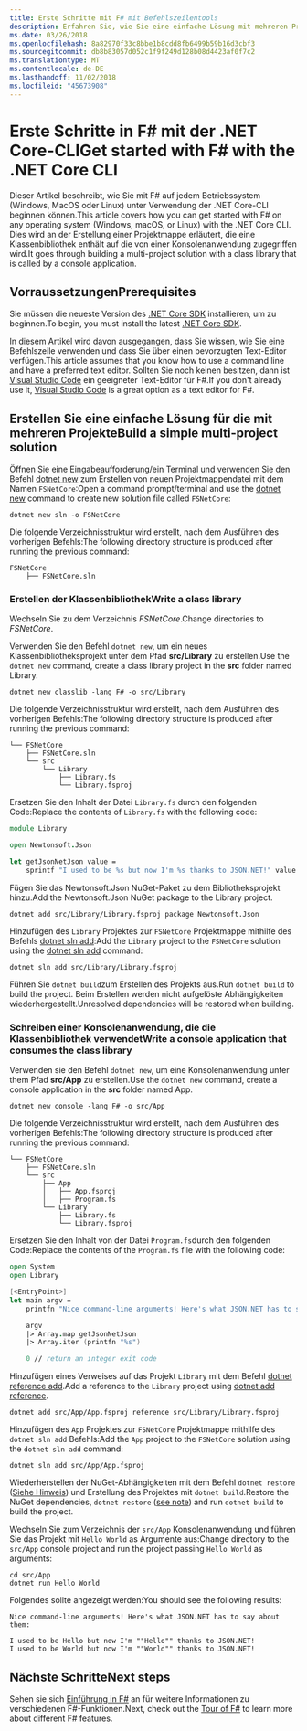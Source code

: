 ```yaml
---
title: Erste Schritte mit F# mit Befehlszeilentools
description: Erfahren Sie, wie Sie eine einfache Lösung mit mehreren Projekte in F# mit .NET Core-CLI auf einem beliebigen Betriebssystem (Windows, MacOS oder Linux) erstellen.
ms.date: 03/26/2018
ms.openlocfilehash: 8a82970f33c8bbe1b8cdd8fb6499b59b16d3cbf3
ms.sourcegitcommit: db8b83057d052c1f9f249d128b08d4423af0f7c2
ms.translationtype: MT
ms.contentlocale: de-DE
ms.lasthandoff: 11/02/2018
ms.locfileid: "45673908"
---
```

# <a name="get-started-with-f-with-the-net-core-cli"></a><span data-ttu-id="0b7e0-103">Erste Schritte in F# mit der .NET Core-CLI</span><span class="sxs-lookup"><span data-stu-id="0b7e0-103">Get started with F# with the .NET Core CLI</span></span>

<span data-ttu-id="0b7e0-104">Dieser Artikel beschreibt, wie Sie mit F# auf jedem Betriebssystem (Windows, MacOS oder Linux) unter Verwendung der .NET Core-CLI beginnen können.</span><span class="sxs-lookup"><span data-stu-id="0b7e0-104">This article covers how you can get started with F# on any operating system (Windows, macOS, or Linux) with the .NET Core CLI.</span></span> <span data-ttu-id="0b7e0-105">Dies wird an der Erstellung einer Projektmappe erläutert, die eine Klassenbibliothek enthält auf die von einer Konsolenanwendung zugegriffen wird.</span><span class="sxs-lookup"><span data-stu-id="0b7e0-105">It goes through building a multi-project solution with a class library that is called by a console application.</span></span>

## <a name="prerequisites"></a><span data-ttu-id="0b7e0-106">Vorraussetzungen</span><span class="sxs-lookup"><span data-stu-id="0b7e0-106">Prerequisites</span></span>

<span data-ttu-id="0b7e0-107">Sie müssen die neueste Version des [.NET Core SDK](https://www.microsoft.com/net/download/) installieren, um zu beginnen.</span><span class="sxs-lookup"><span data-stu-id="0b7e0-107">To begin, you must install the latest [.NET Core SDK](https://www.microsoft.com/net/download/).</span></span>

<span data-ttu-id="0b7e0-108">In diesem Artikel wird davon ausgegangen, dass Sie wissen, wie Sie eine Befehlszeile verwenden und dass Sie über einen bevorzugten Text-Editor verfügen.</span><span class="sxs-lookup"><span data-stu-id="0b7e0-108">This article assumes that you know how to use a command line and have a preferred text editor.</span></span> <span data-ttu-id="0b7e0-109">Sollten Sie noch keinen besitzen, dann ist [Visual Studio Code](get-started-vscode.md) ein geeigneter Text-Editor für F#.</span><span class="sxs-lookup"><span data-stu-id="0b7e0-109">If you don't already use it, [Visual Studio Code](get-started-vscode.md) is a great option as a text editor for F#.</span></span>

## <a name="build-a-simple-multi-project-solution"></a><span data-ttu-id="0b7e0-110">Erstellen Sie eine einfache Lösung für die mit mehreren Projekte</span><span class="sxs-lookup"><span data-stu-id="0b7e0-110">Build a simple multi-project solution</span></span>

<span data-ttu-id="0b7e0-111">Öffnen Sie eine Eingabeaufforderung/ein Terminal und verwenden Sie den Befehl [dotnet new](../../core/tools/dotnet-new.md) zum Erstellen von neuen Projektmappendatei mit dem Namen `FSNetCore`:</span><span class="sxs-lookup"><span data-stu-id="0b7e0-111">Open a command prompt/terminal and use the [dotnet new](../../core/tools/dotnet-new.md) command to create new solution file called `FSNetCore`:</span></span>

```console
dotnet new sln -o FSNetCore
```

<span data-ttu-id="0b7e0-112">Die folgende Verzeichnisstruktur wird erstellt, nach dem Ausführen des vorherigen Befehls:</span><span class="sxs-lookup"><span data-stu-id="0b7e0-112">The following directory structure is produced after running the previous command:</span></span>

```console
FSNetCore
    ├── FSNetCore.sln
```

### <a name="write-a-class-library"></a><span data-ttu-id="0b7e0-113">Erstellen der Klassenbibliothek</span><span class="sxs-lookup"><span data-stu-id="0b7e0-113">Write a class library</span></span>

<span data-ttu-id="0b7e0-114">Wechseln Sie zu dem Verzeichnis *FSNetCore*.</span><span class="sxs-lookup"><span data-stu-id="0b7e0-114">Change directories to *FSNetCore*.</span></span>

<span data-ttu-id="0b7e0-115">Verwenden Sie den Befehl `dotnet new`, um ein neues Klassenbibliotheksprojekt unter dem Pfad **src/Library** zu erstellen.</span><span class="sxs-lookup"><span data-stu-id="0b7e0-115">Use the `dotnet new` command, create a class library project in the **src** folder named Library.</span></span>

```console
dotnet new classlib -lang F# -o src/Library
```

<span data-ttu-id="0b7e0-116">Die folgende Verzeichnisstruktur wird erstellt, nach dem Ausführen des vorherigen Befehls:</span><span class="sxs-lookup"><span data-stu-id="0b7e0-116">The following directory structure is produced after running the previous command:</span></span>

```console
└── FSNetCore
    ├── FSNetCore.sln
    └── src
        └── Library
            ├── Library.fs
            └── Library.fsproj
```

<span data-ttu-id="0b7e0-117">Ersetzen Sie den Inhalt der Datei `Library.fs` durch den folgenden Code:</span><span class="sxs-lookup"><span data-stu-id="0b7e0-117">Replace the contents of `Library.fs` with the following code:</span></span>

```fsharp
module Library

open Newtonsoft.Json

let getJsonNetJson value =
    sprintf "I used to be %s but now I'm %s thanks to JSON.NET!" value (JsonConvert.SerializeObject(value))
```

<span data-ttu-id="0b7e0-118">Fügen Sie das Newtonsoft.Json NuGet-Paket zu dem Bibliotheksprojekt hinzu.</span><span class="sxs-lookup"><span data-stu-id="0b7e0-118">Add the Newtonsoft.Json NuGet package to the Library project.</span></span>

```console
dotnet add src/Library/Library.fsproj package Newtonsoft.Json
```

<span data-ttu-id="0b7e0-119">Hinzufügen des `Library` Projektes zur `FSNetCore` Projektmappe mithilfe des Befehls [dotnet sln add](../../core/tools/dotnet-sln.md):</span><span class="sxs-lookup"><span data-stu-id="0b7e0-119">Add the `Library` project to the `FSNetCore` solution using the [dotnet sln add](../../core/tools/dotnet-sln.md) command:</span></span>

```console
dotnet sln add src/Library/Library.fsproj
```

<span data-ttu-id="0b7e0-120">Führen Sie `dotnet build`zum Erstellen des Projekts aus.</span><span class="sxs-lookup"><span data-stu-id="0b7e0-120">Run `dotnet build` to build the project.</span></span> <span data-ttu-id="0b7e0-121">Beim Erstellen werden nicht aufgelöste Abhängigkeiten wiederhergestellt.</span><span class="sxs-lookup"><span data-stu-id="0b7e0-121">Unresolved dependencies will be restored when building.</span></span>

### <a name="write-a-console-application-that-consumes-the-class-library"></a><span data-ttu-id="0b7e0-122">Schreiben einer Konsolenanwendung, die die Klassenbibliothek verwendet</span><span class="sxs-lookup"><span data-stu-id="0b7e0-122">Write a console application that consumes the class library</span></span>

<span data-ttu-id="0b7e0-123">Verwenden sie den Befehl `dotnet new`, um eine Konsolenanwendung unter them Pfad **src/App** zu erstellen.</span><span class="sxs-lookup"><span data-stu-id="0b7e0-123">Use the `dotnet new` command, create a console application in the **src** folder named App.</span></span>

```console
dotnet new console -lang F# -o src/App
```

<span data-ttu-id="0b7e0-124">Die folgende Verzeichnisstruktur wird erstellt, nach dem Ausführen des vorherigen Befehls:</span><span class="sxs-lookup"><span data-stu-id="0b7e0-124">The following directory structure is produced after running the previous command:</span></span>

```console
└── FSNetCore
    ├── FSNetCore.sln
    └── src
        ├── App
        │   ├── App.fsproj
        │   ├── Program.fs
        └── Library
            ├── Library.fs
            └── Library.fsproj
```

<span data-ttu-id="0b7e0-125">Ersetzen Sie den Inhalt von der Datei `Program.fs`durch den folgenden Code:</span><span class="sxs-lookup"><span data-stu-id="0b7e0-125">Replace the contents of the `Program.fs` file with the following code:</span></span>

```fsharp
open System
open Library

[<EntryPoint>]
let main argv =
    printfn "Nice command-line arguments! Here's what JSON.NET has to say about them:"

    argv
    |> Array.map getJsonNetJson
    |> Array.iter (printfn "%s")

    0 // return an integer exit code
```

<span data-ttu-id="0b7e0-126">Hinzufügen eines Verweises auf das Projekt `Library` mit dem Befehl [dotnet reference add](../../core/tools/dotnet-add-reference.md).</span><span class="sxs-lookup"><span data-stu-id="0b7e0-126">Add a reference to the `Library` project using [dotnet add reference](../../core/tools/dotnet-add-reference.md).</span></span>

```console
dotnet add src/App/App.fsproj reference src/Library/Library.fsproj
```

<span data-ttu-id="0b7e0-127">Hinzufügen des `App` Projektes zur `FSNetCore` Projektmappe mithilfe des `dotnet sln add` Befehls:</span><span class="sxs-lookup"><span data-stu-id="0b7e0-127">Add the `App` project to the `FSNetCore` solution using the `dotnet sln add` command:</span></span>

```console
dotnet sln add src/App/App.fsproj
```

<span data-ttu-id="0b7e0-128">Wiederherstellen der NuGet-Abhängigkeiten mit dem Befehl `dotnet restore` ([Siehe Hinweis](#dotnet-restore-note)) und Erstellung des Projektes mit `dotnet build`.</span><span class="sxs-lookup"><span data-stu-id="0b7e0-128">Restore the NuGet dependencies, `dotnet restore` ([see note](#dotnet-restore-note)) and run `dotnet build` to build the project.</span></span>

<span data-ttu-id="0b7e0-129">Wechseln Sie zum Verzeichnis der `src/App` Konsolenanwendung und führen Sie das Projekt mit `Hello World` as Argumente aus:</span><span class="sxs-lookup"><span data-stu-id="0b7e0-129">Change directory to the `src/App` console project and run the project passing `Hello World` as arguments:</span></span>

```console
cd src/App
dotnet run Hello World
```

<span data-ttu-id="0b7e0-130">Folgendes sollte angezeigt werden:</span><span class="sxs-lookup"><span data-stu-id="0b7e0-130">You should see the following results:</span></span>

```console
Nice command-line arguments! Here's what JSON.NET has to say about them:

I used to be Hello but now I'm ""Hello"" thanks to JSON.NET!
I used to be World but now I'm ""World"" thanks to JSON.NET!
```

## <a name="next-steps"></a><span data-ttu-id="0b7e0-131">Nächste Schritte</span><span class="sxs-lookup"><span data-stu-id="0b7e0-131">Next steps</span></span>

<span data-ttu-id="0b7e0-132">Sehen sie sich [Einführung in F#](../tour.md) an für weitere Informationen zu verschiedenen F#-Funktionen.</span><span class="sxs-lookup"><span data-stu-id="0b7e0-132">Next, check out the [Tour of F#](../tour.md) to learn more about different F# features.</span></span>
